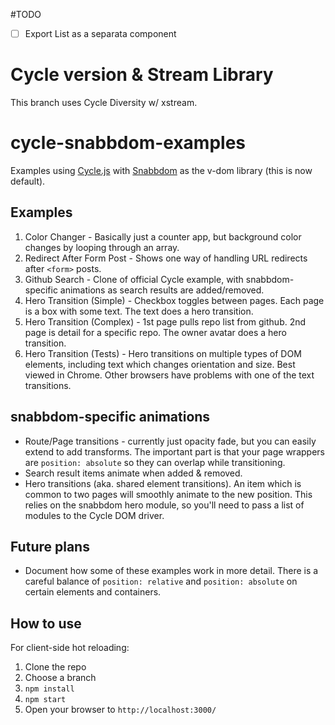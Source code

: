 #TODO

- [ ] Export List as a separata component


# Cycle version & Stream Library
This branch uses Cycle Diversity w/ xstream.

# cycle-snabbdom-examples
Examples using [Cycle.js](https://github.com/cyclejs) with [Snabbdom](https://github.com/paldepind/snabbdom) as the v-dom library (this is now default).

## Examples

1. Color Changer - Basically just a counter app, but background color changes by looping through an array.
2. Redirect After Form Post - Shows one way of handling URL redirects after `<form>` posts.
3. Github Search - Clone of official Cycle example, with snabbdom-specific animations as search results are added/removed.
4. Hero Transition (Simple) - Checkbox toggles between pages.  Each page is a box with some text.  The text does a hero transition.
5. Hero Transition (Complex) - 1st page pulls repo list from github.  2nd page is detail for a specific repo.  The owner avatar does a hero transition.
6. Hero Transition (Tests) - Hero transitions on multiple types of DOM elements, including text which changes orientation and size.  Best viewed in Chrome.  Other browsers have problems with one of the text transitions.

## snabbdom-specific animations

* Route/Page transitions - currently just opacity fade, but you can easily extend to add transforms.  The important part is that your page wrappers are `position: absolute` so they can overlap while transitioning.
* Search result items animate when added & removed.
* Hero transitions (aka. shared element transitions).  An item which is common to two pages will smoothly animate to the new position.  This relies on the snabbdom hero module, so you'll need to pass a list of modules to the Cycle DOM driver.

## Future plans

* Document how some of these examples work in more detail.  There is a careful balance of `position: relative` and `position: absolute` on certain elements and containers.

## How to use
For client-side hot reloading:
 1. Clone the repo
 2. Choose a branch
 3. `npm install`
 4. `npm start`
 5. Open your browser to `http://localhost:3000/`

